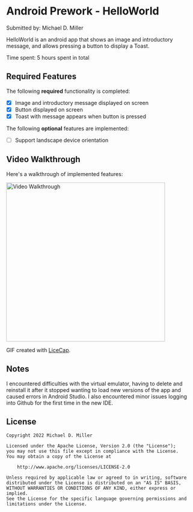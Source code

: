 # Android Prework - HelloWorld

Submitted by: Michael D. Miller

HelloWorld is an android app that shows an image and introductory message, and allows pressing a button to display a Toast. 

Time spent: 5 hours spent in total

## Required Features

The following **required** functionality is completed:

* [X] Image and introductory message displayed on screen
* [X] Button displayed on screen
* [X] Toast with message appears when button is pressed 

The following **optional** features are implemented:

* [ ] Support landscape device orientation

## Video Walkthrough

Here's a walkthrough of implemented features:

<img src='https://i.imgur.com/gs4FLBQ.gif' title='Video Walkthrough' width='422px' alt='Video Walkthrough' />

GIF created with [LiceCap](http://www.cockos.com/licecap/).

## Notes

I encountered difficulties with the virtual emulator, having to delete and reinstall it after it stopped wanting to load new versions of the app 
and caused errors in Android Studio. I also encountered minor issues logging into Github for the first time in the new IDE. 

## License

    Copyright 2022 Michael D. Miller

    Licensed under the Apache License, Version 2.0 (the "License");
    you may not use this file except in compliance with the License.
    You may obtain a copy of the License at

        http://www.apache.org/licenses/LICENSE-2.0

    Unless required by applicable law or agreed to in writing, software
    distributed under the License is distributed on an "AS IS" BASIS,
    WITHOUT WARRANTIES OR CONDITIONS OF ANY KIND, either express or implied.
    See the License for the specific language governing permissions and
    limitations under the License.
